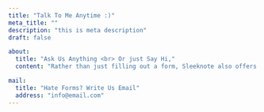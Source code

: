 ```yaml
---
title: "Talk To Me Anytime :)"
meta_title: ""
description: "this is meta description"
draft: false

about:
  title: "Ask Us Anything <br> Or just Say Hi,"
  content: "Rather than just filling out a form, Sleeknote also offers help to the user <br> with links directing them to find additional information or take popular actions."

mail:
  title: "Hate Forms? Write Us Email"
  address: "info@email.com"
---
```

